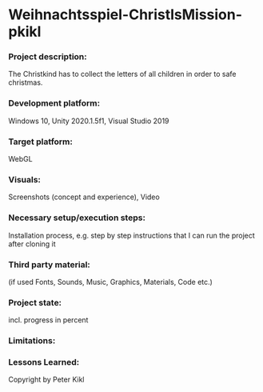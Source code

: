 # Weihnachtsspiel-ChristlsMission-pkikl

### Project description: 
The Christkind has to collect the letters of all children in order to safe christmas.

### Development platform: 
Windows 10, Unity 2020.1.5f1, Visual Studio 2019

### Target platform: 
WebGL

### Visuals: 
Screenshots (concept and experience), Video

### Necessary setup/execution steps: 
Installation process, e.g. step by step instructions that I can run the project after cloning it

### Third party material: 
(if used Fonts, Sounds, Music, Graphics, Materials, Code etc.)

### Project state: 
incl. progress in percent

### Limitations: 

### Lessons Learned: 

Copyright by Peter Kikl
